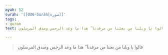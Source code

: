 ```yaml
---
ayah: 52
surah: '[[036-Surah|سورة]]'
tags:
- quran
text: قالوا يا ويلنا من بعثنا من مرقدنا ۜ ۗ هذا ما وعد الرحمن وصدق المرسلون

---
```

> قالوا يا ويلنا من بعثنا من مرقدنا ۜ ۗ هذا ما وعد الرحمن وصدق المرسلون
